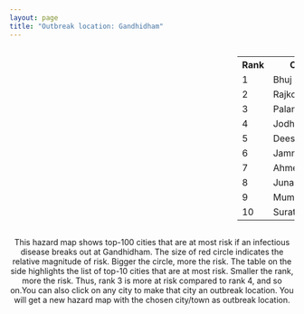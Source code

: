 ```yaml
---
layout: page
title: "Outbreak location: Gandhidham"
---
```

<div style="width: 100%; overflow: auto;">
<div style="width: 75%; float: left;">
<div id="mapid">
<script src="https://buda-magenta.github.io/hazard_map/load_map.js"></script>

<script>
var marker_outbreak = L.marker([23.071874, 70.131715],{"autoPan": true}).addTo(map); marker_outbreak.bindTooltip("Gandhidham").openTooltip();

var circle_1 = L.circle([23.247245, 69.668339], {"pane": "markerPane", "color": "red", "fill": true, "fillOpacity": 0.2, "fillRule": "evenodd", "lineCap": "round", "lineJoin": "round", "opacity": 1.0, "radius": 121731, "stroke": true, "weight": 3}).addTo(map);
circle_1.bindTooltip("Bhuj<br>rank: 1<br>hazard index: 0.121732")
circle_1.bindPopup('<a href="https://buda-magenta.github.io/hazard_map/Bhuj">Bhuj</a>')

var circle_2 = L.circle([22.305199, 70.802833], {"pane": "markerPane", "color": "red", "fill": true, "fillOpacity": 0.2, "fillRule": "evenodd", "lineCap": "round", "lineJoin": "round", "opacity": 1.0, "radius": 47719, "stroke": true, "weight": 3}).addTo(map);
circle_2.bindTooltip("Rajkot<br>rank: 2<br>hazard index: 0.047720")
circle_2.bindPopup('<a href="https://buda-magenta.github.io/hazard_map/Rajkot">Rajkot</a>')

var circle_3 = L.circle([24.170979, 72.436638], {"pane": "markerPane", "color": "red", "fill": true, "fillOpacity": 0.2, "fillRule": "evenodd", "lineCap": "round", "lineJoin": "round", "opacity": 1.0, "radius": 33453, "stroke": true, "weight": 3}).addTo(map);
circle_3.bindTooltip("Palanpur<br>rank: 3<br>hazard index: 0.033454")
circle_3.bindPopup('<a href="https://buda-magenta.github.io/hazard_map/Palanpur">Palanpur</a>')

var circle_4 = L.circle([26.296772, 73.035143], {"pane": "markerPane", "color": "red", "fill": true, "fillOpacity": 0.2, "fillRule": "evenodd", "lineCap": "round", "lineJoin": "round", "opacity": 1.0, "radius": 29644, "stroke": true, "weight": 3}).addTo(map);
circle_4.bindTooltip("Jodhpur<br>rank: 4<br>hazard index: 0.029644")
circle_4.bindPopup('<a href="https://buda-magenta.github.io/hazard_map/Jodhpur">Jodhpur</a>')

var circle_5 = L.circle([24.268349, 72.204387], {"pane": "markerPane", "color": "red", "fill": true, "fillOpacity": 0.2, "fillRule": "evenodd", "lineCap": "round", "lineJoin": "round", "opacity": 1.0, "radius": 29248, "stroke": true, "weight": 3}).addTo(map);
circle_5.bindTooltip("Deesa<br>rank: 5<br>hazard index: 0.029249")
circle_5.bindPopup('<a href="https://buda-magenta.github.io/hazard_map/Deesa">Deesa</a>')

var circle_6 = L.circle([22.473242, 70.055210], {"pane": "markerPane", "color": "red", "fill": true, "fillOpacity": 0.2, "fillRule": "evenodd", "lineCap": "round", "lineJoin": "round", "opacity": 1.0, "radius": 19625, "stroke": true, "weight": 3}).addTo(map);
circle_6.bindTooltip("Jamnagar<br>rank: 6<br>hazard index: 0.019626")
circle_6.bindPopup('<a href="https://buda-magenta.github.io/hazard_map/Jamnagar">Jamnagar</a>')

var circle_7 = L.circle([23.021624, 72.579707], {"pane": "markerPane", "color": "red", "fill": true, "fillOpacity": 0.2, "fillRule": "evenodd", "lineCap": "round", "lineJoin": "round", "opacity": 1.0, "radius": 16178, "stroke": true, "weight": 3}).addTo(map);
circle_7.bindTooltip("Ahmedabad<br>rank: 7<br>hazard index: 0.016179")
circle_7.bindPopup('<a href="https://buda-magenta.github.io/hazard_map/Ahmedabad">Ahmedabad</a>')

var circle_8 = L.circle([21.517410, 70.464275], {"pane": "markerPane", "color": "red", "fill": true, "fillOpacity": 0.2, "fillRule": "evenodd", "lineCap": "round", "lineJoin": "round", "opacity": 1.0, "radius": 11874, "stroke": true, "weight": 3}).addTo(map);
circle_8.bindTooltip("Junagadh<br>rank: 8<br>hazard index: 0.011874")
circle_8.bindPopup('<a href="https://buda-magenta.github.io/hazard_map/Junagadh">Junagadh</a>')

var circle_9 = L.circle([19.075990, 72.877393], {"pane": "markerPane", "color": "red", "fill": true, "fillOpacity": 0.2, "fillRule": "evenodd", "lineCap": "round", "lineJoin": "round", "opacity": 1.0, "radius": 10039, "stroke": true, "weight": 3}).addTo(map);
circle_9.bindTooltip("Mumbai<br>rank: 9<br>hazard index: 0.010039")
circle_9.bindPopup('<a href="https://buda-magenta.github.io/hazard_map/Mumbai">Mumbai</a>')

var circle_10 = L.circle([21.170200, 72.831100], {"pane": "markerPane", "color": "red", "fill": true, "fillOpacity": 0.2, "fillRule": "evenodd", "lineCap": "round", "lineJoin": "round", "opacity": 1.0, "radius": 7073, "stroke": true, "weight": 3}).addTo(map);
circle_10.bindTooltip("Surat<br>rank: 10<br>hazard index: 0.007073")
circle_10.bindPopup('<a href="https://buda-magenta.github.io/hazard_map/Surat">Surat</a>')

var circle_11 = L.circle([21.640900, 69.611000], {"pane": "markerPane", "color": "red", "fill": true, "fillOpacity": 0.2, "fillRule": "evenodd", "lineCap": "round", "lineJoin": "round", "opacity": 1.0, "radius": 5076, "stroke": true, "weight": 3}).addTo(map);
circle_11.bindTooltip("Porbandar<br>rank: 11<br>hazard index: 0.005076")
circle_11.bindPopup('<a href="https://buda-magenta.github.io/hazard_map/Porbandar">Porbandar</a>')

var circle_12 = L.circle([28.651718, 77.221939], {"pane": "markerPane", "color": "red", "fill": true, "fillOpacity": 0.2, "fillRule": "evenodd", "lineCap": "round", "lineJoin": "round", "opacity": 1.0, "radius": 3845, "stroke": true, "weight": 3}).addTo(map);
circle_12.bindTooltip("Delhi<br>rank: 12<br>hazard index: 0.003845")
circle_12.bindPopup('<a href="https://buda-magenta.github.io/hazard_map/Delhi">Delhi</a>')

var circle_13 = L.circle([22.297314, 73.194257], {"pane": "markerPane", "color": "red", "fill": true, "fillOpacity": 0.2, "fillRule": "evenodd", "lineCap": "round", "lineJoin": "round", "opacity": 1.0, "radius": 3446, "stroke": true, "weight": 3}).addTo(map);
circle_13.bindTooltip("Vadodara<br>rank: 13<br>hazard index: 0.003446")
circle_13.bindPopup('<a href="https://buda-magenta.github.io/hazard_map/Vadodara">Vadodara</a>')

var circle_14 = L.circle([22.910184, 69.899418], {"pane": "markerPane", "color": "red", "fill": true, "fillOpacity": 0.2, "fillRule": "evenodd", "lineCap": "round", "lineJoin": "round", "opacity": 1.0, "radius": 3245, "stroke": true, "weight": 3}).addTo(map);
circle_14.bindTooltip("Bhadreshwar<br>rank: 14<br>hazard index: 0.003245")
circle_14.bindPopup('<a href="https://buda-magenta.github.io/hazard_map/Bhadreshwar">Bhadreshwar</a>')

var circle_15 = L.circle([21.764059, 70.616660], {"pane": "markerPane", "color": "red", "fill": true, "fillOpacity": 0.2, "fillRule": "evenodd", "lineCap": "round", "lineJoin": "round", "opacity": 1.0, "radius": 2977, "stroke": true, "weight": 3}).addTo(map);
circle_15.bindTooltip("Jetpur Navagadh<br>rank: 15<br>hazard index: 0.002978")
circle_15.bindPopup('<a href="https://buda-magenta.github.io/hazard_map/Jetpur_Navagadh">Jetpur Navagadh</a>')

var circle_16 = L.circle([21.972182, 70.795524], {"pane": "markerPane", "color": "red", "fill": true, "fillOpacity": 0.2, "fillRule": "evenodd", "lineCap": "round", "lineJoin": "round", "opacity": 1.0, "radius": 2809, "stroke": true, "weight": 3}).addTo(map);
circle_16.bindTooltip("Gondal<br>rank: 16<br>hazard index: 0.002810")
circle_16.bindPopup('<a href="https://buda-magenta.github.io/hazard_map/Gondal">Gondal</a>')

var circle_17 = L.circle([28.015929, 73.317137], {"pane": "markerPane", "color": "red", "fill": true, "fillOpacity": 0.2, "fillRule": "evenodd", "lineCap": "round", "lineJoin": "round", "opacity": 1.0, "radius": 2597, "stroke": true, "weight": 3}).addTo(map);
circle_17.bindTooltip("Bikaner<br>rank: 17<br>hazard index: 0.002597")
circle_17.bindPopup('<a href="https://buda-magenta.github.io/hazard_map/Bikaner">Bikaner</a>')

var circle_18 = L.circle([23.666667, 72.500000], {"pane": "markerPane", "color": "red", "fill": true, "fillOpacity": 0.2, "fillRule": "evenodd", "lineCap": "round", "lineJoin": "round", "opacity": 1.0, "radius": 2301, "stroke": true, "weight": 3}).addTo(map);
circle_18.bindTooltip("Mahesana<br>rank: 18<br>hazard index: 0.002302")
circle_18.bindPopup('<a href="https://buda-magenta.github.io/hazard_map/Mahesana">Mahesana</a>')

var circle_19 = L.circle([20.905700, 70.378100], {"pane": "markerPane", "color": "red", "fill": true, "fillOpacity": 0.2, "fillRule": "evenodd", "lineCap": "round", "lineJoin": "round", "opacity": 1.0, "radius": 1941, "stroke": true, "weight": 3}).addTo(map);
circle_19.bindTooltip("Veraval<br>rank: 19<br>hazard index: 0.001942")
circle_19.bindPopup('<a href="https://buda-magenta.github.io/hazard_map/Veraval">Veraval</a>')

var circle_20 = L.circle([12.979120, 77.591300], {"pane": "markerPane", "color": "red", "fill": true, "fillOpacity": 0.2, "fillRule": "evenodd", "lineCap": "round", "lineJoin": "round", "opacity": 1.0, "radius": 1658, "stroke": true, "weight": 3}).addTo(map);
circle_20.bindTooltip("Bangalore<br>rank: 20<br>hazard index: 0.001659")
circle_20.bindPopup('<a href="https://buda-magenta.github.io/hazard_map/Bangalore">Bangalore</a>')

var circle_21 = L.circle([23.774057, 71.683735], {"pane": "markerPane", "color": "red", "fill": true, "fillOpacity": 0.2, "fillRule": "evenodd", "lineCap": "round", "lineJoin": "round", "opacity": 1.0, "radius": 1527, "stroke": true, "weight": 3}).addTo(map);
circle_21.bindTooltip("Patan<br>rank: 21<br>hazard index: 0.001528")
circle_21.bindPopup('<a href="https://buda-magenta.github.io/hazard_map/Patan">Patan</a>')

var circle_22 = L.circle([22.750000, 71.666667], {"pane": "markerPane", "color": "red", "fill": true, "fillOpacity": 0.2, "fillRule": "evenodd", "lineCap": "round", "lineJoin": "round", "opacity": 1.0, "radius": 1476, "stroke": true, "weight": 3}).addTo(map);
circle_22.bindTooltip("Surendranagar<br>rank: 22<br>hazard index: 0.001476")
circle_22.bindPopup('<a href="https://buda-magenta.github.io/hazard_map/Surendranagar">Surendranagar</a>')

var circle_23 = L.circle([26.460914, 80.321759], {"pane": "markerPane", "color": "red", "fill": true, "fillOpacity": 0.2, "fillRule": "evenodd", "lineCap": "round", "lineJoin": "round", "opacity": 1.0, "radius": 1317, "stroke": true, "weight": 3}).addTo(map);
circle_23.bindTooltip("Kanpur<br>rank: 23<br>hazard index: 0.001317")
circle_23.bindPopup('<a href="https://buda-magenta.github.io/hazard_map/Kanpur">Kanpur</a>')

var circle_24 = L.circle([22.720362, 75.868200], {"pane": "markerPane", "color": "red", "fill": true, "fillOpacity": 0.2, "fillRule": "evenodd", "lineCap": "round", "lineJoin": "round", "opacity": 1.0, "radius": 1297, "stroke": true, "weight": 3}).addTo(map);
circle_24.bindTooltip("Indore<br>rank: 24<br>hazard index: 0.001297")
circle_24.bindPopup('<a href="https://buda-magenta.github.io/hazard_map/Indore">Indore</a>')

var circle_25 = L.circle([21.149813, 79.082056], {"pane": "markerPane", "color": "red", "fill": true, "fillOpacity": 0.2, "fillRule": "evenodd", "lineCap": "round", "lineJoin": "round", "opacity": 1.0, "radius": 1072, "stroke": true, "weight": 3}).addTo(map);
circle_25.bindTooltip("Nagpur<br>rank: 25<br>hazard index: 0.001072")
circle_25.bindPopup('<a href="https://buda-magenta.github.io/hazard_map/Nagpur">Nagpur</a>')

var circle_26 = L.circle([26.915458, 75.818982], {"pane": "markerPane", "color": "red", "fill": true, "fillOpacity": 0.2, "fillRule": "evenodd", "lineCap": "round", "lineJoin": "round", "opacity": 1.0, "radius": 971, "stroke": true, "weight": 3}).addTo(map);
circle_26.bindTooltip("Jaipur<br>rank: 26<br>hazard index: 0.000972")
circle_26.bindPopup('<a href="https://buda-magenta.github.io/hazard_map/Jaipur">Jaipur</a>')

var circle_27 = L.circle([22.541418, 88.357691], {"pane": "markerPane", "color": "red", "fill": true, "fillOpacity": 0.2, "fillRule": "evenodd", "lineCap": "round", "lineJoin": "round", "opacity": 1.0, "radius": 877, "stroke": true, "weight": 3}).addTo(map);
circle_27.bindTooltip("Kolkata<br>rank: 27<br>hazard index: 0.000877")
circle_27.bindPopup('<a href="https://buda-magenta.github.io/hazard_map/Kolkata">Kolkata</a>')

var circle_28 = L.circle([26.838100, 80.934600], {"pane": "markerPane", "color": "red", "fill": true, "fillOpacity": 0.2, "fillRule": "evenodd", "lineCap": "round", "lineJoin": "round", "opacity": 1.0, "radius": 807, "stroke": true, "weight": 3}).addTo(map);
circle_28.bindTooltip("Lucknow<br>rank: 28<br>hazard index: 0.000808")
circle_28.bindPopup('<a href="https://buda-magenta.github.io/hazard_map/Lucknow">Lucknow</a>')

var circle_29 = L.circle([19.439885, 72.880383], {"pane": "markerPane", "color": "red", "fill": true, "fillOpacity": 0.2, "fillRule": "evenodd", "lineCap": "round", "lineJoin": "round", "opacity": 1.0, "radius": 751, "stroke": true, "weight": 3}).addTo(map);
circle_29.bindTooltip("Vasai<br>rank: 29<br>hazard index: 0.000752")
circle_29.bindPopup('<a href="https://buda-magenta.github.io/hazard_map/Vasai">Vasai</a>')

var circle_30 = L.circle([27.175255, 78.009816], {"pane": "markerPane", "color": "red", "fill": true, "fillOpacity": 0.2, "fillRule": "evenodd", "lineCap": "round", "lineJoin": "round", "opacity": 1.0, "radius": 749, "stroke": true, "weight": 3}).addTo(map);
circle_30.bindTooltip("Agra<br>rank: 30<br>hazard index: 0.000750")
circle_30.bindPopup('<a href="https://buda-magenta.github.io/hazard_map/Agra">Agra</a>')

var circle_31 = L.circle([22.168600, 71.668500], {"pane": "markerPane", "color": "red", "fill": true, "fillOpacity": 0.2, "fillRule": "evenodd", "lineCap": "round", "lineJoin": "round", "opacity": 1.0, "radius": 715, "stroke": true, "weight": 3}).addTo(map);
circle_31.bindTooltip("Botad<br>rank: 31<br>hazard index: 0.000715")
circle_31.bindPopup('<a href="https://buda-magenta.github.io/hazard_map/Botad">Botad</a>')

var circle_32 = L.circle([25.196826, 76.000893], {"pane": "markerPane", "color": "red", "fill": true, "fillOpacity": 0.2, "fillRule": "evenodd", "lineCap": "round", "lineJoin": "round", "opacity": 1.0, "radius": 645, "stroke": true, "weight": 3}).addTo(map);
circle_32.bindTooltip("Kota<br>rank: 32<br>hazard index: 0.000646")
circle_32.bindPopup('<a href="https://buda-magenta.github.io/hazard_map/Kota">Kota</a>')

var circle_33 = L.circle([18.521428, 73.854454], {"pane": "markerPane", "color": "red", "fill": true, "fillOpacity": 0.2, "fillRule": "evenodd", "lineCap": "round", "lineJoin": "round", "opacity": 1.0, "radius": 625, "stroke": true, "weight": 3}).addTo(map);
circle_33.bindTooltip("Pune<br>rank: 33<br>hazard index: 0.000625")
circle_33.bindPopup('<a href="https://buda-magenta.github.io/hazard_map/Pune">Pune</a>')

var circle_34 = L.circle([25.264902, 82.985787], {"pane": "markerPane", "color": "red", "fill": true, "fillOpacity": 0.2, "fillRule": "evenodd", "lineCap": "round", "lineJoin": "round", "opacity": 1.0, "radius": 585, "stroke": true, "weight": 3}).addTo(map);
circle_34.bindTooltip("Morvi<br>rank: 34<br>hazard index: 0.000585")
circle_34.bindPopup('<a href="https://buda-magenta.github.io/hazard_map/Morvi">Morvi</a>')

var circle_35 = L.circle([17.723128, 83.301284], {"pane": "markerPane", "color": "red", "fill": true, "fillOpacity": 0.2, "fillRule": "evenodd", "lineCap": "round", "lineJoin": "round", "opacity": 1.0, "radius": 573, "stroke": true, "weight": 3}).addTo(map);
circle_35.bindTooltip("Visakhapatnam<br>rank: 35<br>hazard index: 0.000574")
circle_35.bindPopup('<a href="https://buda-magenta.github.io/hazard_map/Visakhapatnam">Visakhapatnam</a>')

var circle_36 = L.circle([19.194329, 72.970178], {"pane": "markerPane", "color": "red", "fill": true, "fillOpacity": 0.2, "fillRule": "evenodd", "lineCap": "round", "lineJoin": "round", "opacity": 1.0, "radius": 561, "stroke": true, "weight": 3}).addTo(map);
circle_36.bindTooltip("Thane<br>rank: 36<br>hazard index: 0.000561")
circle_36.bindPopup('<a href="https://buda-magenta.github.io/hazard_map/Thane">Thane</a>')

var circle_37 = L.circle([25.609324, 85.123525], {"pane": "markerPane", "color": "red", "fill": true, "fillOpacity": 0.2, "fillRule": "evenodd", "lineCap": "round", "lineJoin": "round", "opacity": 1.0, "radius": 483, "stroke": true, "weight": 3}).addTo(map);
circle_37.bindTooltip("Patna<br>rank: 37<br>hazard index: 0.000483")
circle_37.bindPopup('<a href="https://buda-magenta.github.io/hazard_map/Patna">Patna</a>')

var circle_38 = L.circle([21.237947, 81.633683], {"pane": "markerPane", "color": "red", "fill": true, "fillOpacity": 0.2, "fillRule": "evenodd", "lineCap": "round", "lineJoin": "round", "opacity": 1.0, "radius": 450, "stroke": true, "weight": 3}).addTo(map);
circle_38.bindTooltip("Raipur<br>rank: 38<br>hazard index: 0.000450")
circle_38.bindPopup('<a href="https://buda-magenta.github.io/hazard_map/Raipur">Raipur</a>')

var circle_39 = L.circle([26.469100, 74.639000], {"pane": "markerPane", "color": "red", "fill": true, "fillOpacity": 0.2, "fillRule": "evenodd", "lineCap": "round", "lineJoin": "round", "opacity": 1.0, "radius": 431, "stroke": true, "weight": 3}).addTo(map);
circle_39.bindTooltip("Ajmer<br>rank: 39<br>hazard index: 0.000431")
circle_39.bindPopup('<a href="https://buda-magenta.github.io/hazard_map/Ajmer">Ajmer</a>')

var circle_40 = L.circle([20.843512, 75.525927], {"pane": "markerPane", "color": "red", "fill": true, "fillOpacity": 0.2, "fillRule": "evenodd", "lineCap": "round", "lineJoin": "round", "opacity": 1.0, "radius": 357, "stroke": true, "weight": 3}).addTo(map);
circle_40.bindTooltip("Jalgaon<br>rank: 40<br>hazard index: 0.000358")
circle_40.bindPopup('<a href="https://buda-magenta.github.io/hazard_map/Jalgaon">Jalgaon</a>')

var circle_41 = L.circle([21.771884, 72.141645], {"pane": "markerPane", "color": "red", "fill": true, "fillOpacity": 0.2, "fillRule": "evenodd", "lineCap": "round", "lineJoin": "round", "opacity": 1.0, "radius": 353, "stroke": true, "weight": 3}).addTo(map);
circle_41.bindTooltip("Bhavnagar<br>rank: 41<br>hazard index: 0.000353")
circle_41.bindPopup('<a href="https://buda-magenta.github.io/hazard_map/Bhavnagar">Bhavnagar</a>')

var circle_42 = L.circle([23.480592, 74.917790], {"pane": "markerPane", "color": "red", "fill": true, "fillOpacity": 0.2, "fillRule": "evenodd", "lineCap": "round", "lineJoin": "round", "opacity": 1.0, "radius": 347, "stroke": true, "weight": 3}).addTo(map);
circle_42.bindTooltip("Ratlam<br>rank: 42<br>hazard index: 0.000348")
circle_42.bindPopup('<a href="https://buda-magenta.github.io/hazard_map/Ratlam">Ratlam</a>')

var circle_43 = L.circle([16.508759, 80.618510], {"pane": "markerPane", "color": "red", "fill": true, "fillOpacity": 0.2, "fillRule": "evenodd", "lineCap": "round", "lineJoin": "round", "opacity": 1.0, "radius": 347, "stroke": true, "weight": 3}).addTo(map);
circle_43.bindTooltip("Vijayawada<br>rank: 43<br>hazard index: 0.000348")
circle_43.bindPopup('<a href="https://buda-magenta.github.io/hazard_map/Vijayawada">Vijayawada</a>')

var circle_44 = L.circle([25.335649, 83.007629], {"pane": "markerPane", "color": "red", "fill": true, "fillOpacity": 0.2, "fillRule": "evenodd", "lineCap": "round", "lineJoin": "round", "opacity": 1.0, "radius": 344, "stroke": true, "weight": 3}).addTo(map);
circle_44.bindTooltip("Varanasi<br>rank: 44<br>hazard index: 0.000345")
circle_44.bindPopup('<a href="https://buda-magenta.github.io/hazard_map/Varanasi">Varanasi</a>')

var circle_45 = L.circle([23.174597, 75.785142], {"pane": "markerPane", "color": "red", "fill": true, "fillOpacity": 0.2, "fillRule": "evenodd", "lineCap": "round", "lineJoin": "round", "opacity": 1.0, "radius": 344, "stroke": true, "weight": 3}).addTo(map);
circle_45.bindTooltip("Ujjain<br>rank: 45<br>hazard index: 0.000344")
circle_45.bindPopup('<a href="https://buda-magenta.github.io/hazard_map/Ujjain">Ujjain</a>')

var circle_46 = L.circle([22.689507, 72.871520], {"pane": "markerPane", "color": "red", "fill": true, "fillOpacity": 0.2, "fillRule": "evenodd", "lineCap": "round", "lineJoin": "round", "opacity": 1.0, "radius": 323, "stroke": true, "weight": 3}).addTo(map);
circle_46.bindTooltip("Nadiad<br>rank: 46<br>hazard index: 0.000324")
circle_46.bindPopup('<a href="https://buda-magenta.github.io/hazard_map/Nadiad">Nadiad</a>')

var circle_47 = L.circle([20.866667, 70.750000], {"pane": "markerPane", "color": "red", "fill": true, "fillOpacity": 0.2, "fillRule": "evenodd", "lineCap": "round", "lineJoin": "round", "opacity": 1.0, "radius": 319, "stroke": true, "weight": 3}).addTo(map);
circle_47.bindTooltip("Amreli<br>rank: 47<br>hazard index: 0.000320")
circle_47.bindPopup('<a href="https://buda-magenta.github.io/hazard_map/Amreli">Amreli</a>')

var circle_48 = L.circle([25.604091, 73.415609], {"pane": "markerPane", "color": "red", "fill": true, "fillOpacity": 0.2, "fillRule": "evenodd", "lineCap": "round", "lineJoin": "round", "opacity": 1.0, "radius": 312, "stroke": true, "weight": 3}).addTo(map);
circle_48.bindTooltip("Pali<br>rank: 48<br>hazard index: 0.000313")
circle_48.bindPopup('<a href="https://buda-magenta.github.io/hazard_map/Pali">Pali</a>')

var circle_49 = L.circle([8.576971, 77.050125], {"pane": "markerPane", "color": "red", "fill": true, "fillOpacity": 0.2, "fillRule": "evenodd", "lineCap": "round", "lineJoin": "round", "opacity": 1.0, "radius": 309, "stroke": true, "weight": 3}).addTo(map);
circle_49.bindTooltip("Thiruvananthapuram<br>rank: 49<br>hazard index: 0.000310")
circle_49.bindPopup('<a href="https://buda-magenta.github.io/hazard_map/Thiruvananthapuram">Thiruvananthapuram</a>')

var circle_50 = L.circle([19.362531, 73.078475], {"pane": "markerPane", "color": "red", "fill": true, "fillOpacity": 0.2, "fillRule": "evenodd", "lineCap": "round", "lineJoin": "round", "opacity": 1.0, "radius": 286, "stroke": true, "weight": 3}).addTo(map);
circle_50.bindTooltip("Bhiwandi<br>rank: 50<br>hazard index: 0.000286")
circle_50.bindPopup('<a href="https://buda-magenta.github.io/hazard_map/Bhiwandi">Bhiwandi</a>')

var circle_51 = L.circle([28.457876, 79.405571], {"pane": "markerPane", "color": "red", "fill": true, "fillOpacity": 0.2, "fillRule": "evenodd", "lineCap": "round", "lineJoin": "round", "opacity": 1.0, "radius": 283, "stroke": true, "weight": 3}).addTo(map);
circle_51.bindTooltip("Bareilly<br>rank: 51<br>hazard index: 0.000284")
circle_51.bindPopup('<a href="https://buda-magenta.github.io/hazard_map/Bareilly">Bareilly</a>')

var circle_52 = L.circle([28.863842, 78.805778], {"pane": "markerPane", "color": "red", "fill": true, "fillOpacity": 0.2, "fillRule": "evenodd", "lineCap": "round", "lineJoin": "round", "opacity": 1.0, "radius": 281, "stroke": true, "weight": 3}).addTo(map);
circle_52.bindTooltip("Moradabad<br>rank: 52<br>hazard index: 0.000281")
circle_52.bindPopup('<a href="https://buda-magenta.github.io/hazard_map/Moradabad">Moradabad</a>')

var circle_53 = L.circle([28.428262, 77.002700], {"pane": "markerPane", "color": "red", "fill": true, "fillOpacity": 0.2, "fillRule": "evenodd", "lineCap": "round", "lineJoin": "round", "opacity": 1.0, "radius": 277, "stroke": true, "weight": 3}).addTo(map);
circle_53.bindTooltip("Gurgaon<br>rank: 53<br>hazard index: 0.000277")
circle_53.bindPopup('<a href="https://buda-magenta.github.io/hazard_map/Gurgaon">Gurgaon</a>')

var circle_54 = L.circle([29.168807, 75.746110], {"pane": "markerPane", "color": "red", "fill": true, "fillOpacity": 0.2, "fillRule": "evenodd", "lineCap": "round", "lineJoin": "round", "opacity": 1.0, "radius": 275, "stroke": true, "weight": 3}).addTo(map);
circle_54.bindTooltip("Hisar<br>rank: 54<br>hazard index: 0.000275")
circle_54.bindPopup('<a href="https://buda-magenta.github.io/hazard_map/Hisar">Hisar</a>')

var circle_55 = L.circle([30.909016, 75.851601], {"pane": "markerPane", "color": "red", "fill": true, "fillOpacity": 0.2, "fillRule": "evenodd", "lineCap": "round", "lineJoin": "round", "opacity": 1.0, "radius": 272, "stroke": true, "weight": 3}).addTo(map);
circle_55.bindTooltip("Ludhiana<br>rank: 55<br>hazard index: 0.000272")
circle_55.bindPopup('<a href="https://buda-magenta.github.io/hazard_map/Ludhiana">Ludhiana</a>')

var circle_56 = L.circle([20.761862, 77.192172], {"pane": "markerPane", "color": "red", "fill": true, "fillOpacity": 0.2, "fillRule": "evenodd", "lineCap": "round", "lineJoin": "round", "opacity": 1.0, "radius": 236, "stroke": true, "weight": 3}).addTo(map);
circle_56.bindTooltip("Akola<br>rank: 56<br>hazard index: 0.000237")
circle_56.bindPopup('<a href="https://buda-magenta.github.io/hazard_map/Akola">Akola</a>')

var circle_57 = L.circle([22.558499, 72.962563], {"pane": "markerPane", "color": "red", "fill": true, "fillOpacity": 0.2, "fillRule": "evenodd", "lineCap": "round", "lineJoin": "round", "opacity": 1.0, "radius": 234, "stroke": true, "weight": 3}).addTo(map);
circle_57.bindTooltip("Anand<br>rank: 57<br>hazard index: 0.000234")
circle_57.bindPopup('<a href="https://buda-magenta.github.io/hazard_map/Anand">Anand</a>')

var circle_58 = L.circle([23.795281, 86.430964], {"pane": "markerPane", "color": "red", "fill": true, "fillOpacity": 0.2, "fillRule": "evenodd", "lineCap": "round", "lineJoin": "round", "opacity": 1.0, "radius": 219, "stroke": true, "weight": 3}).addTo(map);
circle_58.bindTooltip("Dhanbad<br>rank: 58<br>hazard index: 0.000220")
circle_58.bindPopup('<a href="https://buda-magenta.github.io/hazard_map/Dhanbad">Dhanbad</a>')

var circle_59 = L.circle([28.206144, 74.691907], {"pane": "markerPane", "color": "red", "fill": true, "fillOpacity": 0.2, "fillRule": "evenodd", "lineCap": "round", "lineJoin": "round", "opacity": 1.0, "radius": 219, "stroke": true, "weight": 3}).addTo(map);
circle_59.bindTooltip("Churu<br>rank: 59<br>hazard index: 0.000220")
circle_59.bindPopup('<a href="https://buda-magenta.github.io/hazard_map/Churu">Churu</a>')

var circle_60 = L.circle([30.179115, 75.047102], {"pane": "markerPane", "color": "red", "fill": true, "fillOpacity": 0.2, "fillRule": "evenodd", "lineCap": "round", "lineJoin": "round", "opacity": 1.0, "radius": 212, "stroke": true, "weight": 3}).addTo(map);
circle_60.bindTooltip("Bathinda<br>rank: 60<br>hazard index: 0.000213")
circle_60.bindPopup('<a href="https://buda-magenta.github.io/hazard_map/Bathinda">Bathinda</a>')

var circle_61 = L.circle([25.438130, 81.833800], {"pane": "markerPane", "color": "red", "fill": true, "fillOpacity": 0.2, "fillRule": "evenodd", "lineCap": "round", "lineJoin": "round", "opacity": 1.0, "radius": 211, "stroke": true, "weight": 3}).addTo(map);
circle_61.bindTooltip("Allahabad<br>rank: 61<br>hazard index: 0.000211")
circle_61.bindPopup('<a href="https://buda-magenta.github.io/hazard_map/Allahabad">Allahabad</a>')

var circle_62 = L.circle([17.980609, 79.598212], {"pane": "markerPane", "color": "red", "fill": true, "fillOpacity": 0.2, "fillRule": "evenodd", "lineCap": "round", "lineJoin": "round", "opacity": 1.0, "radius": 205, "stroke": true, "weight": 3}).addTo(map);
circle_62.bindTooltip("Warangal<br>rank: 62<br>hazard index: 0.000206")
circle_62.bindPopup('<a href="https://buda-magenta.github.io/hazard_map/Warangal">Warangal</a>')

var circle_63 = L.circle([24.578721, 73.686257], {"pane": "markerPane", "color": "red", "fill": true, "fillOpacity": 0.2, "fillRule": "evenodd", "lineCap": "round", "lineJoin": "round", "opacity": 1.0, "radius": 202, "stroke": true, "weight": 3}).addTo(map);
circle_63.bindTooltip("Udaipur<br>rank: 63<br>hazard index: 0.000203")
circle_63.bindPopup('<a href="https://buda-magenta.github.io/hazard_map/Udaipur">Udaipur</a>')

var circle_64 = L.circle([12.869810, 74.843008], {"pane": "markerPane", "color": "red", "fill": true, "fillOpacity": 0.2, "fillRule": "evenodd", "lineCap": "round", "lineJoin": "round", "opacity": 1.0, "radius": 199, "stroke": true, "weight": 3}).addTo(map);
circle_64.bindTooltip("Mangalore<br>rank: 64<br>hazard index: 0.000200")
circle_64.bindPopup('<a href="https://buda-magenta.github.io/hazard_map/Mangalore">Mangalore</a>')

var circle_65 = L.circle([23.000000, 76.166667], {"pane": "markerPane", "color": "red", "fill": true, "fillOpacity": 0.2, "fillRule": "evenodd", "lineCap": "round", "lineJoin": "round", "opacity": 1.0, "radius": 191, "stroke": true, "weight": 3}).addTo(map);
circle_65.bindTooltip("Dewas<br>rank: 65<br>hazard index: 0.000191")
circle_65.bindPopup('<a href="https://buda-magenta.github.io/hazard_map/Dewas">Dewas</a>')

var circle_66 = L.circle([20.266777, 85.843559], {"pane": "markerPane", "color": "red", "fill": true, "fillOpacity": 0.2, "fillRule": "evenodd", "lineCap": "round", "lineJoin": "round", "opacity": 1.0, "radius": 187, "stroke": true, "weight": 3}).addTo(map);
circle_66.bindTooltip("Bhubaneswar<br>rank: 66<br>hazard index: 0.000187")
circle_66.bindPopup('<a href="https://buda-magenta.github.io/hazard_map/Bhubaneswar">Bhubaneswar</a>')

var circle_67 = L.circle([15.351838, 75.137985], {"pane": "markerPane", "color": "red", "fill": true, "fillOpacity": 0.2, "fillRule": "evenodd", "lineCap": "round", "lineJoin": "round", "opacity": 1.0, "radius": 185, "stroke": true, "weight": 3}).addTo(map);
circle_67.bindTooltip("Hubli<br>rank: 67<br>hazard index: 0.000186")
circle_67.bindPopup('<a href="https://buda-magenta.github.io/hazard_map/Hubli">Hubli</a>')

var circle_68 = L.circle([27.701115, 74.464936], {"pane": "markerPane", "color": "red", "fill": true, "fillOpacity": 0.2, "fillRule": "evenodd", "lineCap": "round", "lineJoin": "round", "opacity": 1.0, "radius": 181, "stroke": true, "weight": 3}).addTo(map);
circle_68.bindTooltip("Sujangarh<br>rank: 68<br>hazard index: 0.000181")
circle_68.bindPopup('<a href="https://buda-magenta.github.io/hazard_map/Sujangarh">Sujangarh</a>')

var circle_69 = L.circle([27.060786, 74.176675], {"pane": "markerPane", "color": "red", "fill": true, "fillOpacity": 0.2, "fillRule": "evenodd", "lineCap": "round", "lineJoin": "round", "opacity": 1.0, "radius": 179, "stroke": true, "weight": 3}).addTo(map);
circle_69.bindTooltip("Nagaur<br>rank: 69<br>hazard index: 0.000180")
circle_69.bindPopup('<a href="https://buda-magenta.github.io/hazard_map/Nagaur">Nagaur</a>')

var circle_70 = L.circle([11.258608, 75.778874], {"pane": "markerPane", "color": "red", "fill": true, "fillOpacity": 0.2, "fillRule": "evenodd", "lineCap": "round", "lineJoin": "round", "opacity": 1.0, "radius": 177, "stroke": true, "weight": 3}).addTo(map);
circle_70.bindTooltip("Kozhikode<br>rank: 70<br>hazard index: 0.000178")
circle_70.bindPopup('<a href="https://buda-magenta.github.io/hazard_map/Kozhikode">Kozhikode</a>')

var circle_71 = L.circle([22.901200, 88.389900], {"pane": "markerPane", "color": "red", "fill": true, "fillOpacity": 0.2, "fillRule": "evenodd", "lineCap": "round", "lineJoin": "round", "opacity": 1.0, "radius": 177, "stroke": true, "weight": 3}).addTo(map);
circle_71.bindTooltip("Hugli-Chinsurah<br>rank: 71<br>hazard index: 0.000178")
circle_71.bindPopup('<a href="https://buda-magenta.github.io/hazard_map/Hugli-Chinsurah">Hugli-Chinsurah</a>')

var circle_72 = L.circle([25.488773, 74.699613], {"pane": "markerPane", "color": "red", "fill": true, "fillOpacity": 0.2, "fillRule": "evenodd", "lineCap": "round", "lineJoin": "round", "opacity": 1.0, "radius": 170, "stroke": true, "weight": 3}).addTo(map);
circle_72.bindTooltip("Bhilwara<br>rank: 72<br>hazard index: 0.000170")
circle_72.bindPopup('<a href="https://buda-magenta.github.io/hazard_map/Bhilwara">Bhilwara</a>')

var circle_73 = L.circle([23.223288, 72.649227], {"pane": "markerPane", "color": "red", "fill": true, "fillOpacity": 0.2, "fillRule": "evenodd", "lineCap": "round", "lineJoin": "round", "opacity": 1.0, "radius": 170, "stroke": true, "weight": 3}).addTo(map);
circle_73.bindTooltip("Gandhinagar<br>rank: 73<br>hazard index: 0.000170")
circle_73.bindPopup('<a href="https://buda-magenta.github.io/hazard_map/Gandhinagar">Gandhinagar</a>')

var circle_74 = L.circle([26.505476, 93.977739], {"pane": "markerPane", "color": "red", "fill": true, "fillOpacity": 0.2, "fillRule": "evenodd", "lineCap": "round", "lineJoin": "round", "opacity": 1.0, "radius": 167, "stroke": true, "weight": 3}).addTo(map);
circle_74.bindTooltip("Chandan Nagar<br>rank: 74<br>hazard index: 0.000168")
circle_74.bindPopup('<a href="https://buda-magenta.github.io/hazard_map/Chandan_Nagar">Chandan Nagar</a>')

var circle_75 = L.circle([26.716413, 88.430992], {"pane": "markerPane", "color": "red", "fill": true, "fillOpacity": 0.2, "fillRule": "evenodd", "lineCap": "round", "lineJoin": "round", "opacity": 1.0, "radius": 146, "stroke": true, "weight": 3}).addTo(map);
circle_75.bindTooltip("Siliguri<br>rank: 75<br>hazard index: 0.000146")
circle_75.bindPopup('<a href="https://buda-magenta.github.io/hazard_map/Siliguri">Siliguri</a>')

var circle_76 = L.circle([20.993276, 75.839983], {"pane": "markerPane", "color": "red", "fill": true, "fillOpacity": 0.2, "fillRule": "evenodd", "lineCap": "round", "lineJoin": "round", "opacity": 1.0, "radius": 145, "stroke": true, "weight": 3}).addTo(map);
circle_76.bindTooltip("Bhusawal<br>rank: 76<br>hazard index: 0.000146")
circle_76.bindPopup('<a href="https://buda-magenta.github.io/hazard_map/Bhusawal">Bhusawal</a>')

var circle_77 = L.circle([31.292011, 75.568058], {"pane": "markerPane", "color": "red", "fill": true, "fillOpacity": 0.2, "fillRule": "evenodd", "lineCap": "round", "lineJoin": "round", "opacity": 1.0, "radius": 145, "stroke": true, "weight": 3}).addTo(map);
circle_77.bindTooltip("Jalandhar<br>rank: 77<br>hazard index: 0.000145")
circle_77.bindPopup('<a href="https://buda-magenta.github.io/hazard_map/Jalandhar">Jalandhar</a>')

var circle_78 = L.circle([18.627929, 73.800983], {"pane": "markerPane", "color": "red", "fill": true, "fillOpacity": 0.2, "fillRule": "evenodd", "lineCap": "round", "lineJoin": "round", "opacity": 1.0, "radius": 140, "stroke": true, "weight": 3}).addTo(map);
circle_78.bindTooltip("Pimpri Chinchwad<br>rank: 78<br>hazard index: 0.000141")
circle_78.bindPopup('<a href="https://buda-magenta.github.io/hazard_map/Pimpri_Chinchwad">Pimpri Chinchwad</a>')

var circle_79 = L.circle([28.195647, 76.616518], {"pane": "markerPane", "color": "red", "fill": true, "fillOpacity": 0.2, "fillRule": "evenodd", "lineCap": "round", "lineJoin": "round", "opacity": 1.0, "radius": 138, "stroke": true, "weight": 3}).addTo(map);
circle_79.bindTooltip("Rewari<br>rank: 79<br>hazard index: 0.000138")
circle_79.bindPopup('<a href="https://buda-magenta.github.io/hazard_map/Rewari">Rewari</a>')

var circle_80 = L.circle([20.011247, 73.790236], {"pane": "markerPane", "color": "red", "fill": true, "fillOpacity": 0.2, "fillRule": "evenodd", "lineCap": "round", "lineJoin": "round", "opacity": 1.0, "radius": 138, "stroke": true, "weight": 3}).addTo(map);
circle_80.bindTooltip("Nashik<br>rank: 80<br>hazard index: 0.000138")
circle_80.bindPopup('<a href="https://buda-magenta.github.io/hazard_map/Nashik">Nashik</a>')

var circle_81 = L.circle([20.952407, 72.932383], {"pane": "markerPane", "color": "red", "fill": true, "fillOpacity": 0.2, "fillRule": "evenodd", "lineCap": "round", "lineJoin": "round", "opacity": 1.0, "radius": 133, "stroke": true, "weight": 3}).addTo(map);
circle_81.bindTooltip("Navsari<br>rank: 81<br>hazard index: 0.000133")
circle_81.bindPopup('<a href="https://buda-magenta.github.io/hazard_map/Navsari">Navsari</a>')

var circle_82 = L.circle([10.525626, 76.213254], {"pane": "markerPane", "color": "red", "fill": true, "fillOpacity": 0.2, "fillRule": "evenodd", "lineCap": "round", "lineJoin": "round", "opacity": 1.0, "radius": 129, "stroke": true, "weight": 3}).addTo(map);
circle_82.bindTooltip("Thrissur<br>rank: 82<br>hazard index: 0.000130")
circle_82.bindPopup('<a href="https://buda-magenta.github.io/hazard_map/Thrissur">Thrissur</a>')

var circle_83 = L.circle([23.258486, 77.401989], {"pane": "markerPane", "color": "red", "fill": true, "fillOpacity": 0.2, "fillRule": "evenodd", "lineCap": "round", "lineJoin": "round", "opacity": 1.0, "radius": 127, "stroke": true, "weight": 3}).addTo(map);
circle_83.bindTooltip("Bhopal<br>rank: 83<br>hazard index: 0.000128")
circle_83.bindPopup('<a href="https://buda-magenta.github.io/hazard_map/Bhopal">Bhopal</a>')

var circle_84 = L.circle([21.199035, 81.397955], {"pane": "markerPane", "color": "red", "fill": true, "fillOpacity": 0.2, "fillRule": "evenodd", "lineCap": "round", "lineJoin": "round", "opacity": 1.0, "radius": 119, "stroke": true, "weight": 3}).addTo(map);
circle_84.bindTooltip("Durg<br>rank: 84<br>hazard index: 0.000120")
circle_84.bindPopup('<a href="https://buda-magenta.github.io/hazard_map/Durg">Durg</a>')

var circle_85 = L.circle([22.778500, 73.624516], {"pane": "markerPane", "color": "red", "fill": true, "fillOpacity": 0.2, "fillRule": "evenodd", "lineCap": "round", "lineJoin": "round", "opacity": 1.0, "radius": 118, "stroke": true, "weight": 3}).addTo(map);
circle_85.bindTooltip("Godhra<br>rank: 85<br>hazard index: 0.000119")
circle_85.bindPopup('<a href="https://buda-magenta.github.io/hazard_map/Godhra">Godhra</a>')

var circle_86 = L.circle([29.367200, 74.298364], {"pane": "markerPane", "color": "red", "fill": true, "fillOpacity": 0.2, "fillRule": "evenodd", "lineCap": "round", "lineJoin": "round", "opacity": 1.0, "radius": 115, "stroke": true, "weight": 3}).addTo(map);
circle_86.bindTooltip("Hanumangarh<br>rank: 86<br>hazard index: 0.000116")
circle_86.bindPopup('<a href="https://buda-magenta.github.io/hazard_map/Hanumangarh">Hanumangarh</a>')

var circle_87 = L.circle([26.099214, 74.312704], {"pane": "markerPane", "color": "red", "fill": true, "fillOpacity": 0.2, "fillRule": "evenodd", "lineCap": "round", "lineJoin": "round", "opacity": 1.0, "radius": 115, "stroke": true, "weight": 3}).addTo(map);
circle_87.bindTooltip("Beawar<br>rank: 87<br>hazard index: 0.000116")
circle_87.bindPopup('<a href="https://buda-magenta.github.io/hazard_map/Beawar">Beawar</a>')

var circle_88 = L.circle([15.398403, 73.812918], {"pane": "markerPane", "color": "red", "fill": true, "fillOpacity": 0.2, "fillRule": "evenodd", "lineCap": "round", "lineJoin": "round", "opacity": 1.0, "radius": 115, "stroke": true, "weight": 3}).addTo(map);
circle_88.bindTooltip("Vasco Da Gama<br>rank: 88<br>hazard index: 0.000115")
circle_88.bindPopup('<a href="https://buda-magenta.github.io/hazard_map/Vasco_Da_Gama">Vasco Da Gama</a>')

var circle_89 = L.circle([17.005045, 81.780473], {"pane": "markerPane", "color": "red", "fill": true, "fillOpacity": 0.2, "fillRule": "evenodd", "lineCap": "round", "lineJoin": "round", "opacity": 1.0, "radius": 114, "stroke": true, "weight": 3}).addTo(map);
circle_89.bindTooltip("Rajahmundry<br>rank: 89<br>hazard index: 0.000114")
circle_89.bindPopup('<a href="https://buda-magenta.github.io/hazard_map/Rajahmundry">Rajahmundry</a>')

var circle_90 = L.circle([30.733442, 76.779714], {"pane": "markerPane", "color": "red", "fill": true, "fillOpacity": 0.2, "fillRule": "evenodd", "lineCap": "round", "lineJoin": "round", "opacity": 1.0, "radius": 111, "stroke": true, "weight": 3}).addTo(map);
circle_90.bindTooltip("Chandigarh<br>rank: 90<br>hazard index: 0.000112")
circle_90.bindPopup('<a href="https://buda-magenta.github.io/hazard_map/Chandigarh">Chandigarh</a>')

var circle_91 = L.circle([20.432402, 73.141172], {"pane": "markerPane", "color": "red", "fill": true, "fillOpacity": 0.2, "fillRule": "evenodd", "lineCap": "round", "lineJoin": "round", "opacity": 1.0, "radius": 108, "stroke": true, "weight": 3}).addTo(map);
circle_91.bindTooltip("Valsad<br>rank: 91<br>hazard index: 0.000108")
circle_91.bindPopup('<a href="https://buda-magenta.github.io/hazard_map/Valsad">Valsad</a>')

var circle_92 = L.circle([23.687130, 86.974659], {"pane": "markerPane", "color": "red", "fill": true, "fillOpacity": 0.2, "fillRule": "evenodd", "lineCap": "round", "lineJoin": "round", "opacity": 1.0, "radius": 106, "stroke": true, "weight": 3}).addTo(map);
circle_92.bindTooltip("Asansol<br>rank: 92<br>hazard index: 0.000107")
circle_92.bindPopup('<a href="https://buda-magenta.github.io/hazard_map/Asansol">Asansol</a>')

var circle_93 = L.circle([20.030976, 79.358139], {"pane": "markerPane", "color": "red", "fill": true, "fillOpacity": 0.2, "fillRule": "evenodd", "lineCap": "round", "lineJoin": "round", "opacity": 1.0, "radius": 106, "stroke": true, "weight": 3}).addTo(map);
circle_93.bindTooltip("Chandrapur<br>rank: 93<br>hazard index: 0.000106")
circle_93.bindPopup('<a href="https://buda-magenta.github.io/hazard_map/Chandrapur">Chandrapur</a>')

var circle_94 = L.circle([22.610318, 73.461706], {"pane": "markerPane", "color": "red", "fill": true, "fillOpacity": 0.2, "fillRule": "evenodd", "lineCap": "round", "lineJoin": "round", "opacity": 1.0, "radius": 105, "stroke": true, "weight": 3}).addTo(map);
circle_94.bindTooltip("Kalol<br>rank: 94<br>hazard index: 0.000105")
circle_94.bindPopup('<a href="https://buda-magenta.github.io/hazard_map/Kalol">Kalol</a>')

var circle_95 = L.circle([28.794068, 79.185930], {"pane": "markerPane", "color": "red", "fill": true, "fillOpacity": 0.2, "fillRule": "evenodd", "lineCap": "round", "lineJoin": "round", "opacity": 1.0, "radius": 102, "stroke": true, "weight": 3}).addTo(map);
circle_95.bindTooltip("Rampur<br>rank: 95<br>hazard index: 0.000103")
circle_95.bindPopup('<a href="https://buda-magenta.github.io/hazard_map/Rampur">Rampur</a>')

var circle_96 = L.circle([22.974972, 88.434592], {"pane": "markerPane", "color": "red", "fill": true, "fillOpacity": 0.2, "fillRule": "evenodd", "lineCap": "round", "lineJoin": "round", "opacity": 1.0, "radius": 100, "stroke": true, "weight": 3}).addTo(map);
circle_96.bindTooltip("Kalyani<br>rank: 96<br>hazard index: 0.000101")
circle_96.bindPopup('<a href="https://buda-magenta.github.io/hazard_map/Kalyani">Kalyani</a>')

var circle_97 = L.circle([8.701220, 77.579269], {"pane": "markerPane", "color": "red", "fill": true, "fillOpacity": 0.2, "fillRule": "evenodd", "lineCap": "round", "lineJoin": "round", "opacity": 1.0, "radius": 99, "stroke": true, "weight": 3}).addTo(map);
circle_97.bindTooltip("Tirunelveli<br>rank: 97<br>hazard index: 0.000100")
circle_97.bindPopup('<a href="https://buda-magenta.github.io/hazard_map/Tirunelveli">Tirunelveli</a>')

var circle_98 = L.circle([27.639077, 76.614452], {"pane": "markerPane", "color": "red", "fill": true, "fillOpacity": 0.2, "fillRule": "evenodd", "lineCap": "round", "lineJoin": "round", "opacity": 1.0, "radius": 99, "stroke": true, "weight": 3}).addTo(map);
circle_98.bindTooltip("Alwar<br>rank: 98<br>hazard index: 0.000100")
circle_98.bindPopup('<a href="https://buda-magenta.github.io/hazard_map/Alwar">Alwar</a>')

var circle_99 = L.circle([16.850253, 74.594888], {"pane": "markerPane", "color": "red", "fill": true, "fillOpacity": 0.2, "fillRule": "evenodd", "lineCap": "round", "lineJoin": "round", "opacity": 1.0, "radius": 98, "stroke": true, "weight": 3}).addTo(map);
circle_99.bindTooltip("Sangli<br>rank: 99<br>hazard index: 0.000099")
circle_99.bindPopup('<a href="https://buda-magenta.github.io/hazard_map/Sangli">Sangli</a>')

var circle_100 = L.circle([17.388786, 78.461065], {"pane": "markerPane", "color": "red", "fill": true, "fillOpacity": 0.2, "fillRule": "evenodd", "lineCap": "round", "lineJoin": "round", "opacity": 1.0, "radius": 98, "stroke": true, "weight": 3}).addTo(map);
circle_100.bindTooltip("Hyderabad<br>rank: 100<br>hazard index: 0.000099")
circle_100.bindPopup('<a href="https://buda-magenta.github.io/hazard_map/Hyderabad">Hyderabad</a>')
</script>
</div>
</div>


<div style="width: 20%; float: right;">
<table>
<tr>
<th>Rank</th>
<th>City</th>
</tr>

<tr>
<td>1</td>
<td>Bhuj</td>
</tr>

<tr>
<td>2</td>
<td>Rajkot</td>
</tr>

<tr>
<td>3</td>
<td>Palanpur</td>
</tr>

<tr>
<td>4</td>
<td>Jodhpur</td>
</tr>

<tr>
<td>5</td>
<td>Deesa</td>
</tr>

<tr>
<td>6</td>
<td>Jamnagar</td>
</tr>

<tr>
<td>7</td>
<td>Ahmedabad</td>
</tr>

<tr>
<td>8</td>
<td>Junagadh</td>
</tr>

<tr>
<td>9</td>
<td>Mumbai</td>
</tr>

<tr>
<td>10</td>
<td>Surat</td>
</tr>

</table>
</div>
</div>


<p align="center">This hazard map shows top-100 cities that are at most risk if an infectious disease breaks out at Gandhidham. The size of red circle indicates the relative magnitude of risk. Bigger the circle, more the risk. The table on the side highlights the list of top-10 cities that are at most risk. Smaller the rank, more the risk. Thus, rank 3 is more at risk compared to rank 4, and so on.You can also click on any city to make that city an outbreak location. You will get a new hazard map with the chosen city/town as outbreak location.
</p>